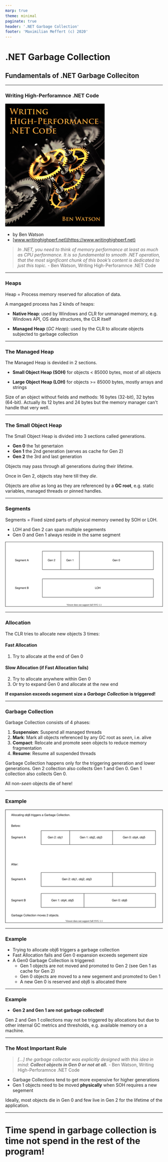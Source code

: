 ```yaml
---
marp: true
theme: minimal
paginate: true
header: '.NET Garbage Collection'
footer: 'Maximilian Meffert (c) 2020'
---
```


# .NET Garbage Collection
## Fundamentals of .NET Garbage Colleciton

---

### Writing High-Perforamnce .NET Code

![bg right 80%](./images/WHPNC-Cover.jpg)
* by Ben Watson 
* [www.writinghighperf.net](https://www.writinghighperf.net)

> _In .NET, you need to think of memory performance at least as much as CPU performance. It is so fundamental to smooth .NET operation, that the most significant chunk of this book’s content is dedicated to just this topic._ - Ben Watson, Writing High-Perforamnce .NET Code

---

### Heaps

Heap = Process memory reserved for allocation of data.

A mangaged process has 2 kinds of heaps:

* __Native Heap__: 
used by Windows and CLR for unmanaged memory, e.g. Windows API, OS data structures, the CLR itself

* __Managed Heap__  (_GC Heap_): 
used by the CLR to allocate objects subjected to garbage collection

---

### The Managed Heap

The Managed Heap is devided in 2 sections.

* __Small Object Heap (SOH)__
for objects < 85000 bytes, most of all objects

* __Large Object Heap (LOH)__
for objects >= 85000 bytes, mostly arrays and strings

Size of an object without fields and methods: 16 bytes (32-bit), 32 bytes (64-bit).
Actually its 12 bytes and 24 bytes but the memory manager can't handle that very well.

---

### The Small Object Heap

The Small Object Heap is divided into 3 sections called generations.

* __Gen 0__ the 1st genertaion
* __Gen 1__ the 2nd generation (serves as cache for Gen 2)
* __Gen 2__ the 3rd and last generation

Objects may pass through all generations during their lifetime.

Once in Gen 2, objects stay here till they _die_.

Objects are _alive_ as long as they are referenced by a __GC root__, e.g. static variables, managed threads or pinned handles.

---

### Segments

Segments = Fixed sized parts of physical memory owned by SOH or LOH.

* LOH and Gen 2 can span multiple segements
* Gen 0 and Gen 1 always reside in the same segment

![w:650px](./images/Segments.svg)

---

### Allocation

The CLR tries to allocate new objects 3 times:

#### Fast Allocation
1. Try to allocate at the end of Gen 0

#### Slow Allocation (if Fast Allocation fails)
2. Try to allocate anywhere within Gen 0
3. Or try to expand Gen 0 and allocate at the new end

__If expansion exceeds segement size a *Garbage Collection* is triggered!__

---

### Garbage Collection

Garbage Collection consists of 4 phases:

1. __Suspension__: Suspend all managed threads
2. __Mark__: Mark all objects referenced by any GC root as _seen_, i.e. alive
3. __Compact__: Relocate and promote seen objects to reduce memory fragmentation
4. __Resume__: Resume all suspended threads

Garbage Collection happens only for the triggering generation and lower generations.
Gen 2 collection also collects Gen 1 and Gen 0. Gen 1 collection also collects Gen 0.

All non-_seen_ objects die of here!

---

### Example

![w:650px](./images/Example.svg)

---

### Example

* Trying to allocate obj6 triggers a garbage collection
* Fast Allocation fails and Gen 0 expansion exceeds segement size
* A Gen0 Garbage Collection is triggered:
  * Gen 1 objects are not moved and promoted to Gen 2 (see Gen 1 as cache for Gen 2)
  * Gen 0 objects are moved to a new segement and promoted to Gen 1
  * A new Gen 0 is reserved and obj6 is allocated there

---

### Example

* __Gen 2 and Gen 1 are not garbage collected!__

Gen 2 and Gen 1 collections may not be triggered by allocations but due to other internal GC metrics and thresholds, e.g. available memory on a machine.

---

### The Most Important Rule

> _[...] the garbage collector was explicitly designed with this idea in mind: **Collect objects in Gen 0 or not at all.**_  - Ben Watson, Writing High-Perforamnce .NET Code

* Garbage Collections tend to get more expensive for higher generations
* Gen 1 objects need to be moved __physically__ when SOH requires a new segement

Ideally, most objects die in Gen 0 and few live in Gen 2 for the lifetime of the application.

---

# Time spend in garbage collection is time not spend in the rest of the program!